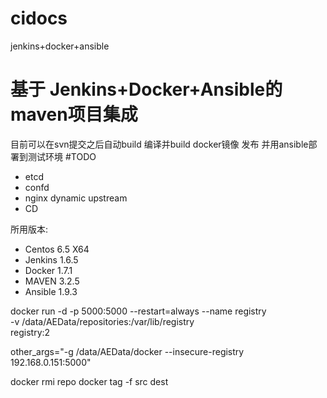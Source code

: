 # cidocs
jenkins+docker+ansible

# 基于 Jenkins+Docker+Ansible的maven项目集成
目前可以在svn提交之后自动build 编译并build docker镜像 发布 并用ansible部署到测试环境
#TODO
*  etcd
*  confd
*  nginx dynamic  upstream
*  CD

所用版本:
*  Centos 6.5 X64
*  Jenkins 1.6.5
*  Docker 1.7.1
*  MAVEN 3.2.5
*  Ansible 1.9.3

 docker run -d -p 5000:5000 --restart=always --name registry \
  -v /data/AEData/repositories:/var/lib/registry \
  registry:2
  
  
  other_args="-g /data/AEData/docker --insecure-registry 192.168.0.151:5000"
  
  
  docker rmi repo
  docker tag -f src dest
